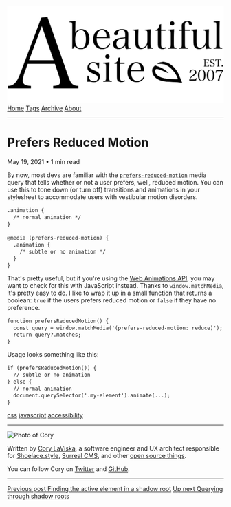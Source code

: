 <a href="../../index.html" class="header-link"><img src="../../images/logos/wordmark.svg" alt="A Beautiful Site" class="wordmark" /></a> <a href="../../index.html" class="nav-item">Home</a> <a href="../../tags/index.html" class="nav-item">Tags</a> <a href="../index.html" class="nav-item">Archive</a> <a href="../../about/index.html" class="nav-item">About</a>

------------------------------------------------------------------------

Prefers Reduced Motion
======================

May 19, 2021 • 1 min read

By now, most devs are familiar with the [`prefers-reduced-motion`](https://developer.mozilla.org/en-US/docs/Web/CSS/@media/prefers-reduced-motion) media query that tells whether or not a user prefers, well, reduced motion. You can use this to tone down (or turn off) transitions and animations in your stylesheet to accommodate users with vestibular motion disorders.

    .animation {
      /* normal animation */
    }

    @media (prefers-reduced-motion) {
      .animation {
        /* subtle or no animation */
      }
    }

That's pretty useful, but if you're using the [Web Animations API](https://developer.mozilla.org/en-US/docs/Web/API/Web_Animations_API), you may want to check for this with JavaScript instead. Thanks to `window.matchMedia`, it's pretty easy to do. I like to wrap it up in a small function that returns a boolean: `true` if the users prefers reduced motion or `false` if they have no preference.

    function prefersReducedMotion() {
      const query = window.matchMedia('(prefers-reduced-motion: reduce)');
      return query?.matches;
    }

Usage looks something like this:

    if (prefersReducedMotion()) {
      // subtle or no animation
    } else {
      // normal animation
      document.querySelector('.my-element').animate(...);
    }

<a href="../../tags/css/index.html" class="post-tag">css</a> <a href="../../tags/javascript/index.html" class="post-tag">javascript</a> <a href="../../tags/accessibility/index.html" class="post-tag">accessibility</a>

------------------------------------------------------------------------

<img src="http://0.gravatar.com/avatar/bf1b3b95fd5b096a3592247c29667b33?s=512" alt="Photo of Cory" class="avatar avatar-small" />

Written by [Cory LaViska](../../index-4.html), a software engineer and UX architect responsible for [Shoelace.style](https://shoelace.style/), [Surreal CMS](https://www.surrealcms.com/), and other [open source things](https://github.com/claviska).

You can follow Cory on [Twitter](https://twitter.com/claviska) and [GitHub](https://github.com/claviska).

------------------------------------------------------------------------

<a href="../finding-the-active-element-in-a-shadow-root/index.html" class="post-nav-previous"><span class="small">Previous post</span> Finding the active element in a shadow root</a> <a href="../querying-through-shadow-roots/index.html" class="post-nav-next"><span class="small">Up next</span> Querying through shadow roots</a>
